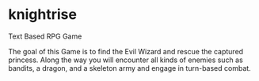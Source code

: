 # knightrise
Text Based RPG Game

The goal of this Game is to find the Evil Wizard and rescue the captured princess. Along the way you will encounter all kinds of enemies such as bandits, a dragon, and a skeleton army and engage in turn-based combat. 
